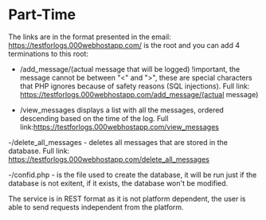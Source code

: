 # Part-Time

The links are in the format presented in the email:
https://testforlogs.000webhostapp.com/ is the root and you can add 4 terminations to this root:

- /add_message/(actual message that will be logged) !important, the message cannot be between "<" and ">", these are special characters that PHP ignores because of safety reasons (SQL injections). Full link: https://testforlogs.000webhostapp.com/add_message/(actual message)

- /view_messages displays a list with all the messages, ordered descending based on the time of the log. Full link:https://testforlogs.000webhostapp.com/view_messages

-/delete_all_messages - deletes all messages that are stored in the database. Full link: https://testforlogs.000webhostapp.com/delete_all_messages

-/confid.php - is the file used to create the database, it will be run just if the database is not exitent, if it exists, the database won't be modified.

The service is in REST format as it is not platform dependent, the user is able to send requests independent from the platform.
